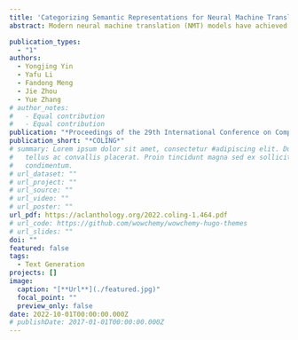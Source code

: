 ```yaml
---
title: 'Categorizing Semantic Representations for Neural Machine Translation'
abstract: Modern neural machine translation (NMT) models have achieved competitive performance in standard benchmarks. However, they have recently been shown to suffer limitation in compositional generalization, failing to effectively learn the translation of atoms (e.g., words) and their semantic composition (e.g., modification) from seen compounds (e.g., phrases), and thus suffering from significantly weakened translation performance on unseen compounds during inference.We address this issue by introducing categorization to the source contextualized representations. The main idea is to enhance generalization by reducing sparsity and overfitting, which is achieved by finding prototypes of token representations over the training set and integrating their embeddings into the source encoding. Experiments on a dedicated MT dataset (i.e., CoGnition) show that our method reduces compositional generalization error rates by 24% error reduction. In addition, our conceptually simple method gives consistently better results than the Transformer baseline on a range of general MT datasets.

publication_types:
  - "1"
authors:
  - Yongjing Yin
  - Yafu Li
  - Fandong Meng
  - Jie Zhou
  - Yue Zhang
# author_notes:
#   - Equal contribution
#   - Equal contribution
publication: "*Proceedings of the 29th International Conference on Computational Linguistics*"
publication_short: "*COLING*"
# summary: Lorem ipsum dolor sit amet, consectetur #adipiscing elit. Duis posuere
#   tellus ac convallis placerat. Proin tincidunt magna sed ex sollicitudin
#   condimentum.
# url_dataset: ""
# url_project: ""
# url_source: ""
# url_video: ""
# url_poster: ""
url_pdf: https://aclanthology.org/2022.coling-1.464.pdf
# url_code: https://github.com/wowchemy/wowchemy-hugo-themes
# url_slides: ""
doi: ""
featured: false
tags:
  - Text Generation
projects: []
image:
  caption: "[**Url**](./featured.jpg)"
  focal_point: ""
  preview_only: false
date: 2022-10-01T00:00:00.000Z
# publishDate: 2017-01-01T00:00:00.000Z
---
```

